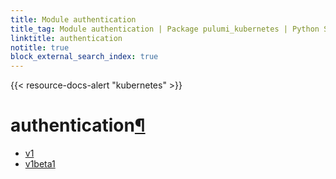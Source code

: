 ```yaml
---
title: Module authentication
title_tag: Module authentication | Package pulumi_kubernetes | Python SDK
linktitle: authentication
notitle: true
block_external_search_index: true
---
```


{{< resource-docs-alert "kubernetes" >}}

<div class="section" id="authentication">
<h1>authentication<a class="headerlink" href="#authentication" title="Permalink to this headline">¶</a></h1>
<div class="toctree-wrapper compound">
<ul>
<li class="toctree-l1"><a class="reference internal" href="v1/">v1</a></li>
<li class="toctree-l1"><a class="reference internal" href="v1beta1/">v1beta1</a></li>
</ul>
</div>
</div>
